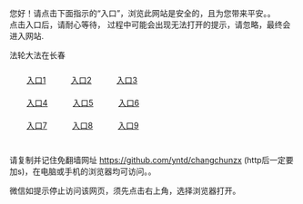 您好！请点击下面指示的“入口”，浏览此网站是安全的，且为您带来平安。。 <br/>
点击入口后，请耐心等待， 过程中可能会出现无法打开的提示，请忽略，最终会进入网站. </br>

法轮大法在长春<br/>
<div style="padding:10px"><a style="margin:20px" target="_blank" href="https://d38i30spe1s0hb.cloudfront.net/2Qpsp?qgiwqlu" id="ccLink1" rel="nofollow">入口1</a> <a target="_blank" style="margin:20px" href="https://d38cfzyv0f1z9h.cloudfront.net/2Qpsp?emajvk" id="ccLink2" rel="nofollow">入口2</a> <a style="margin:20px" target="_blank" href="https://d3be1ucckkzi2i.cloudfront.net/2Qpsp?fcgqnpe" id="ccLink3" rel="nofollow">入口3</a></div>

<div style="padding:10px" ><a style="margin:20px" target="_blank" href="https://d38i30spe1s0hb.cloudfront.net/2Qpsp?qgiwqlu" id="ccLink4" rel="nofollow">入口4</a> <a style="margin:20px" href="https://d38cfzyv0f1z9h.cloudfront.net/2Qpsp?emajvk" target="_blank" id="ccLink5" rel="nofollow">入口5</a> <a style="margin:20px" href="https://d3be1ucckkzi2i.cloudfront.net/2Qpsp?fcgqnpe" target="_blank" id="ccLink6" rel="nofollow">入口6</a></div>

<div style="padding:10px"><a style="margin:20px" target="_blank" href="https://d38i30spe1s0hb.cloudfront.net/2Qpsp?qgiwqlu" id="ccLink7" rel="nofollow">入口7</a> <a style="margin:20px" href="https://d38cfzyv0f1z9h.cloudfront.net/2Qpsp?emajvk" target="_blank" id="ccLink8" rel="nofollow">入口8</a> <a style="margin:20px" target="_blank" href="https://d3be1ucckkzi2i.cloudfront.net/2Qpsp?fcgqnpe" id="ccLink9" rel="nofollow">入口9</a></div>

<br/>



请复制并记住免翻墙网址 https://github.com/yntd/changchunzx (http后一定要加s)，在电脑或手机的浏览器均可访问。。<br/>

微信如提示停止访问该网页，须先点击右上角，选择浏览器打开。
